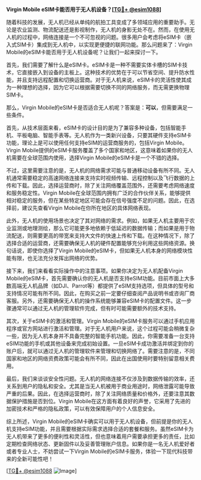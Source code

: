 **Virgin Mobile eSIM卡能否用于无人机设备？[[TG💪+ @esim1088](https://t.me/s/esim1088)]**

随着科技的发展，无人机已经从单纯的航拍工具变成了多领域应用的重要助手。无论是农业监测、物流配送还是影视制作，无人机的身影无处不在。然而，在使用无人机的过程中，网络连接是一个不可忽视的问题。很多用户会考虑将eSIM卡（嵌入式SIM卡）集成到无人机中，以实现更便捷的联网功能。那么问题来了：Virgin Mobile的eSIM卡能否用于无人机设备呢？让我们一起来探讨一下。

首先，我们需要了解什么是eSIM卡。eSIM卡是一种不需要实体卡槽的SIM卡技术，它直接嵌入到设备的主板上。这种技术的优势在于可以节省空间、提升防水性能，并且支持远程配置和切换运营商。对于无人机来说，eSIM卡的灵活性使其成为一种理想的选择，因为它可以根据需要切换不同的网络服务，而无需更换物理SIM卡。

那么，Virgin Mobile的eSIM卡是否适合无人机呢？答案是：**可以**，但需要满足一些条件。

首先，从技术层面来看，eSIM卡的设计目的是为了兼容多种设备，包括智能手机、平板电脑、智能手表等。无人机作为一类新兴设备，只要其硬件支持eSIM卡功能，理论上是可以使用任何支持eSIM的运营商服务的，包括Virgin Mobile。Virgin Mobile提供的eSIM卡服务覆盖了多个国家和地区，这意味着如果你的无人机需要在全球范围内使用，选择Virgin Mobile的eSIM卡是一个不错的选择。

不过，这里需要注意的是，无人机的网络需求可能与普通移动设备有所不同。无人机通常需要稳定的高速网络连接来支持实时视频传输、远程控制以及飞行数据的上传和下载。因此，选择运营商时，除了关注网络覆盖范围外，还需要考虑网络速度和服务稳定性。Virgin Mobile在全球范围内拥有广泛的合作伙伴关系，能够提供相对稳定的服务，但在某些特定地区可能会存在信号强度不足的问题。因此，在选择前，建议先查看Virgin Mobile在你所在地区的具体网络表现。

此外，无人机的使用场景也决定了其对网络的需求。例如，如果无人机主要用于农业监测或地理测绘，那么它可能更多地依赖于低延迟的数据传输；而如果是用于物流配送，则需要更高的带宽来支持大文件的快速上传和下载。在这种情况下，除了选择合适的运营商，还需要确保无人机的硬件配置能够充分利用这些网络资源。换句话说，即使你选择了Virgin Mobile的eSIM卡，但如果无人机本身的网络模块性能有限，也无法充分发挥出网络的优势。

接下来，我们来看看实际操作中的注意事项。如果你决定为无人机配备Virgin Mobile的eSIM卡，首先需要确认你的无人机是否支持eSIM功能。目前市面上大多数高端无人机品牌（如DJI、Parrot等）都提供了eSIM支持选项，但具体的型号和支持情况可能有所不同。因此，在购买之前一定要仔细查阅产品说明书或咨询厂商客服。另外，还需要确保无人机的操作系统能够兼容eSIM卡的配置文件。这一步骤通常可以通过无人机的管理软件完成，但有时可能需要额外的技术支持。

其次，关于eSIM卡的激活和管理。Virgin Mobile的eSIM卡服务可以通过手机应用程序或官方网站进行激活和管理。对于无人机用户来说，这个过程可能会稍微复杂一些，因为无人机本身并不具备完整的智能手机功能。因此，你需要准备一台支持eSIM功能的手机或其他设备来完成初始设置。一旦eSIM卡成功激活并绑定到你的账户后，就可以通过无人机的管理软件来管理和切换网络了。需要注意的是，不同国家和地区的网络资费政策可能会有所不同，因此在出国使用时要特别留意相关费用。

最后，我们来谈谈安全性问题。无人机的网络连接不仅涉及到数据传输的效率，还关系到用户的隐私和安全。尤其是当无人机被用于商业用途时，网络泄露可能导致严重的后果。因此，在选择运营商时，除了关注网络质量和价格外，还要注意其数据保护措施是否到位。Virgin Mobile在这方面有着良好的声誉，它采用了先进的加密技术和严格的隐私政策，可以有效保障用户的个人信息安全。

综上所述，Virgin Mobile的eSIM卡确实可以用于无人机设备，但前提是你的无人机支持eSIM功能，并且需要根据实际需求选择合适的套餐和服务。虽然eSIM卡为无人机带来了更多的便利性和灵活性，但也意味着用户需要承担更多的责任，比如定期检查网络状态、更新固件以及妥善管理账户信息。如果你是一名无人机爱好者或者专业人士，不妨尝试一下Virgin Mobile的eSIM卡服务，体验一下现代科技带来的全新可能性吧！

[[TG💪+ @esim1088](https://t.me/s/esim1088) ![Image](https://i.postimg.cc/4NQfJmqS/Snipaste-2025-05-13-00-14-12.png)]